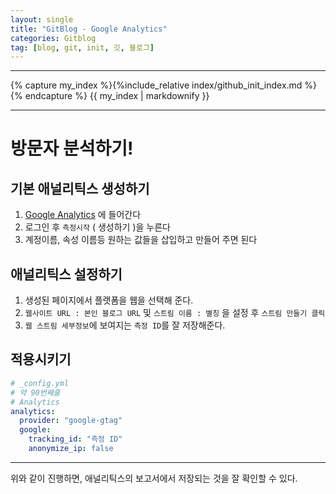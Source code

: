 ```yaml
---
layout: single
title: "GitBlog - Google Analytics"
categories: Gitblog
tag: [blog, git, init, 깃, 블로그]
---
```


---

{% capture my_index %}{%include_relative index/github_init_index.md %}{% endcapture %}
{{ my_index | markdownify }}

---

# 방문자 분석하기!

## 기본 애널리틱스 생성하기

1. [Google Analytics](https://analytics.google.com) 에 들어간다
1. 로그인 후 `측정시작` ( 생성하기 )을 누른다
1. 계정이름, 속성 이름등 원하는 값들을 삽입하고 만들어 주면 된다

## 애널리틱스 설정하기

1. 생성된 페이지에서 플랫폼을 웹을 선택해 준다.
1. `웹사이트 URL : 본인 블로그 URL` 및 `스트림 이름 : 별칭` 을 설정 후 `스트림 만들기 클릭`
1. `웹 스트림 세부정보`에 보여지는 `측정 ID`를 잘 저장해준다.

## 적용시키기

```yml
# _config.yml
# 약 90번째줄
# Analytics
analytics:
  provider: "google-gtag"
  google:
    tracking_id: "측정 ID"
    anonymize_ip: false
```

---

위와 같이 진행하면, 애널리틱스의 보고서에서 저장되는 것을 잘 확인할 수 있다.

